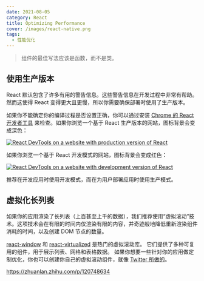```yaml
---
date: 2021-08-05
category: React
title: Optimizing Performance
cover: /images/react-native.png
tags:
  - 性能优化
---
```


> 组件的最佳写法应该是函数，而不是类。

<!-- more -->

## 使用生产版本

React 默认包含了许多有用的警告信息。这些警告信息在开发过程中非常有帮助。然而这使得 React 变得更大且更慢，所以你需要确保部署时使用了生产版本。

如果你不能确定你的编译过程是否设置正确，你可以通过安装 [Chrome 的 React 开发者工具](https://chrome.google.com/webstore/detail/react-developer-tools/fmkadmapgofadopljbjfkapdkoienihi) 来检查。如果你浏览一个基于 React 生产版本的网站，图标背景会变成深色：

[![React DevTools on a website with production version of React](https://zh-hans.reactjs.org/static/d0f767f80866431ccdec18f200ca58f1/0a47e/devtools-prod.png)](https://zh-hans.reactjs.org/static/d0f767f80866431ccdec18f200ca58f1/0a47e/devtools-prod.png)

如果你浏览一个基于 React 开发模式的网站，图标背景会变成红色：

[![React DevTools on a website with development version of React](https://zh-hans.reactjs.org/static/e434ce2f7e64f63e597edf03f4465694/0a47e/devtools-dev.png)](https://zh-hans.reactjs.org/static/e434ce2f7e64f63e597edf03f4465694/0a47e/devtools-dev.png)

推荐在开发应用时使用开发模式，而在为用户部署应用时使用生产模式。



## 虚拟化长列表

如果你的应用渲染了长列表（上百甚至上千的数据），我们推荐使用“虚拟滚动”技术。这项技术会在有限的时间内仅渲染有限的内容，并奇迹般地降低重新渲染组件消耗的时间，以及创建 DOM 节点的数量。

[react-window](https://react-window.now.sh/) 和 [react-virtualized](https://bvaughn.github.io/react-virtualized/) 是热门的虚拟滚动库。 它们提供了多种可复用的组件，用于展示列表、网格和表格数据。 如果你想要一些针对你的应用做定制优化，你也可以创建你自己的虚拟滚动组件，就像 [Twitter 所做的](https://medium.com/@paularmstrong/twitter-lite-and-high-performance-react-progressive-web-apps-at-scale-d28a00e780a3)。





https://zhuanlan.zhihu.com/p/120748634